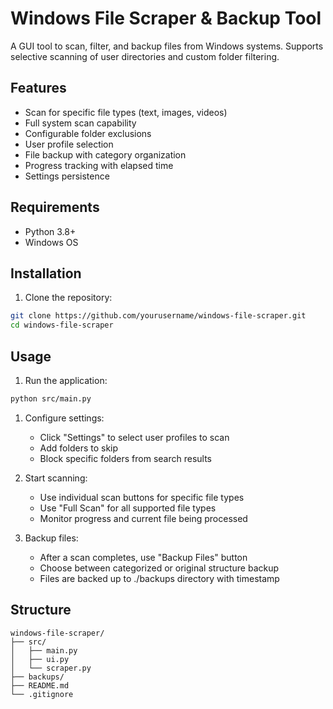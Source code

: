# Windows File Scraper & Backup Tool

A GUI tool to scan, filter, and backup files from Windows systems. Supports selective scanning of user directories and custom folder filtering.

## Features

- Scan for specific file types (text, images, videos)
- Full system scan capability
- Configurable folder exclusions
- User profile selection
- File backup with category organization
- Progress tracking with elapsed time
- Settings persistence

## Requirements

- Python 3.8+
- Windows OS

## Installation

1. Clone the repository:

```bash
git clone https://github.com/yourusername/windows-file-scraper.git
cd windows-file-scraper
```

## Usage

1. Run the application:

```bash
python src/main.py
```

1. Configure settings:
   - Click "Settings" to select user profiles to scan
   - Add folders to skip
   - Block specific folders from search results

2. Start scanning:
   - Use individual scan buttons for specific file types
   - Use "Full Scan" for all supported file types
   - Monitor progress and current file being processed

3. Backup files:
   - After a scan completes, use "Backup Files" button
   - Choose between categorized or original structure backup
   - Files are backed up to ./backups directory with timestamp

## Structure

```plaintext
windows-file-scraper/
├── src/
│   ├── main.py
│   ├── ui.py
│   └── scraper.py
├── backups/
├── README.md
└── .gitignore
```
